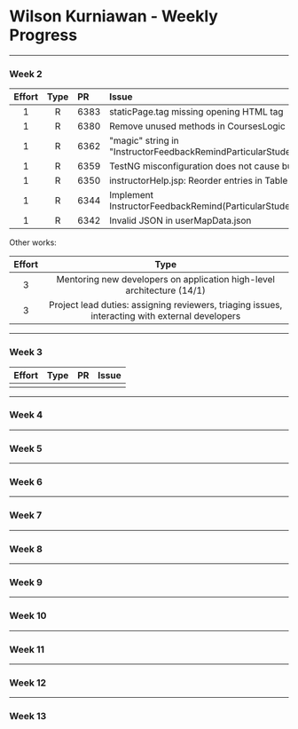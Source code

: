 # Wilson Kurniawan - Weekly Progress

---

### Week 2

Effort| Type | PR | Issue
:----:|:----:|:-----------|:------
1 | R | 6383 | staticPage.tag missing opening HTML tag
1 | R | 6380 | Remove unused methods in CoursesLogic
1 | R | 6362 | "magic" string in "InstructorFeedbackRemindParticularStudentsAction"
1 | R | 6359 | TestNG misconfiguration does not cause build failure
1 | R | 6350 | instructorHelp.jsp: Reorder entries in Table of Contents
1 | R | 6344 | Implement InstructorFeedbackRemind(ParticularStudents)ActionTest
1 | R | 6342 | Invalid JSON in userMapData.json

Other works:

Effort| Type 
:----:|:----:
3 | Mentoring new developers on application high-level architecture (14/1)
3 | Project lead duties: assigning reviewers, triaging issues, interacting with external developers

---
### Week 3

Effort| Type | PR | Issue
:----:|:----:|:-----------|:------
 |  |  | 

---
### Week 4

---
### Week 5

---
### Week 6

---
### Week 7

---
### Week 8

---
### Week 9

---
### Week 10

---
### Week 11

---
### Week 12

---
### Week 13
